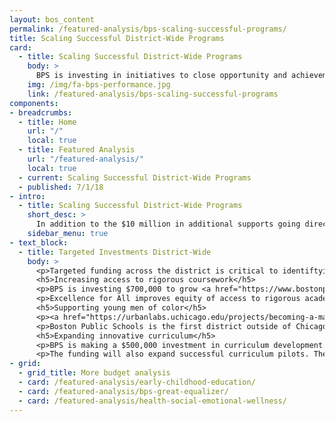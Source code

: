 ```yaml
---
layout: bos_content
permalink: /featured-analysis/bps-scaling-successful-programs/
title: Scaling Successful District-Wide Programs
card:
  - title: Scaling Successful District-Wide Programs
    body: >
      BPS is investing in initiatives to close opportunity and achievement gaps.
    img: /img/fa-bps-performance.jpg
    link: /featured-analysis/bps-scaling-successful-programs
components:
- breadcrumbs:
  - title: Home
    url: "/"
    local: true
  - title: Featured Analysis
    url: "/featured-analysis/"
    local: true
  - current: Scaling Successful District-Wide Programs
  - published: 7/1/18
- intro:
  - title: Scaling Successful District-Wide Programs
    short_desc: >
      In addition to the $10 million in additional supports going directly to schools, BPS is expanding system-wide initiatives that are closing opportunity and achievement gaps for students across the city. 
    sidebar_menu: true    
- text_block:
  - title: Targeted Investments District-Wide
    body: >
      <p>Targeted funding across the district is critical to identiftying gaps, and making targeted investment to improve student outcomes and close achievement and opportunity gaps. To that end, the FY19 budget increases proven programs to benefit more students and families.</p>
      <h5>Increasing access to rigorous coursework</h5>
      <p>BPS is investing $700,000 to grow <a href="https://www.bostonpublicschools.org/Page/6502">Excellence for All</a> for the third year. Excellence for All aims to match the high-quality rigor that many students receive in the Advanced Work Class (AWC) program in an inclusive setting that also provides for enrichment, such as foreign languages and robotics. In FY17, the program debuted serving fourth graders in in 13 schools. In FY18, it was rolled up to 5th grade classrooms. In FY19, the program will serve 6th graders, both in K-8 programs and in feeder middle schools. The additional funding will support world language teachers, STEM supports, and capstone project supports.</p>
      <p>Excellence for All improves equity of access to rigorous academic programming. The program is more likely to include Black and Hispanic students, English learners, and students with special needs than Advanced Work Classes. With a total investment of $2.6 million, Excellence for All will now serve 1,700 students at sixteen schools.</p>
      <h5>Supporting young men of color</h5>
      <p><a href="https://urbanlabs.uchicago.edu/projects/becoming-a-man">Becoming a Man</a> is a Chicago-based, nationally-recognized program that successfully serves young men of color using school-based group counseling and mentoring to teach valuable life skills. Now serving four schools in BPS due to a $600,000 philanthropic donation, Becoming a Man will receive an additional $549,000 in the FY19 BPS budget to expand to three more schools.</p>
      <p>Boston Public Schools is the first district outside of Chicago to adopt this program, which research has shown increases school engagement, social-emotional skills, and graduation rates, while decreasing arrest rates. The program guides young men in 7-12th grades to learn, internalize and practice social cognitive skills, make responsible decisions for their future, and become positive members of their school and community.</p>
      <h5>Expanding innovative curriculum</h5>
      <p>BPS is making a $500,000 investment in curriculum development. This investment will support a core ESL curriculum for English language learner classrooms and professional development for teaching staff, as well as investments in social and emotional learning curriculum for students in grades K-2.</p>
      <p>The funding will also expand successful curriculum pilots. These include 9th grade math curriculum, expeditionary learning for sixth to eighth grade, and Focus on Second, which allows second graders to investigate science and engineering topics.</p>
- grid:
  - grid_title: More budget analysis
  - card: /featured-analysis/early-childhood-education/
  - card: /featured-analysis/bps-great-equalizer/
  - card: /featured-analysis/health-social-emotional-wellness/
---
```

